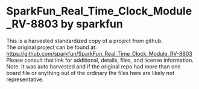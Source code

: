 
# SparkFun_Real_Time_Clock_Module_RV-8803 by sparkfun  
This is a harvested standardized copy of a project from github.  
The original project can be found at:  
https://github.com/sparkfun/SparkFun_Real_Time_Clock_Module_RV-8803  
Please consult that link for additional, details, files, and license information.  
Note: It was auto harvested and if the original repo had more than one board file or anything out of the ordinary the files here are likely not representative.  
    